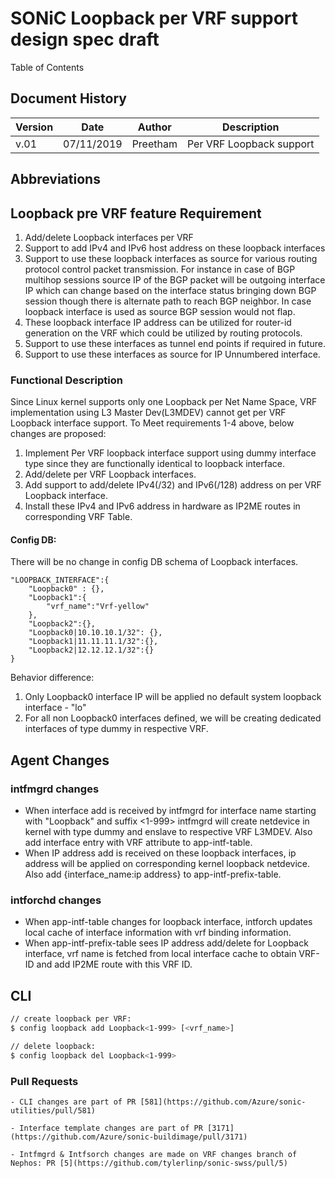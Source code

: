 # SONiC Loopback per VRF support design spec draft

Table of Contents
<!-- TOC -->
<!-- /TOC -->

## Document History
| Version | Date       | Author       | Description                                      |
|---------|------------|--------------|--------------------------------------------------|
|   v.01  | 07/11/2019 | Preetham     | Per VRF Loopback support                         |

## Abbreviations

## Loopback pre VRF feature Requirement
1. Add/delete Loopback interfaces per VRF
2. Support to add IPv4 and IPv6 host address on these loopback interfaces
3. Support to use these loopback interfaces as source for various routing protocol control packet transmission. For instance in case of BGP multihop sessions source IP of the BGP packet will be outgoing interface IP which can change based on the interface status bringing down BGP session though there is alternate path to reach BGP neighbor. In case loopback interface is used as source BGP session would not flap.
4. These loopback interface IP address can be utilized for router-id generation on the VRF which could be utilized by routing protocols.
5. Support to use these interfaces as tunnel end points if required in future.
6. Support to use these interfaces as source for IP Unnumbered interface.

### Functional Description
Since Linux kernel supports only one Loopback per Net Name Space, VRF implementation using L3 Master Dev(L3MDEV) cannot get per VRF Loopback interface support.
To Meet requirements 1-4 above, below changes are proposed:
1. Implement Per VRF loopback interface support using dummy interface type since they are functionally identical to loopback interface.
2. Add/delete per VRF Loopback interfaces.
3. Add support to add/delete IPv4(/32) and IPv6(/128) address on per VRF Loopback interface.
4. Install these IPv4 and IPv6 address in hardware as IP2ME routes in corresponding VRF Table.

#### Config DB:
There will be no change in config DB schema of Loopback interfaces.
```jason
"LOOPBACK_INTERFACE":{
    "Loopback0" : {},
    "Loopback1":{
        "vrf_name":"Vrf-yellow"
    },
    "Loopback2":{},
    "Loopback0|10.10.10.1/32": {},
    "Loopback1|11.11.11.1/32":{},
    "Loopback2|12.12.12.1/32":{}
}
```
Behavior difference:
1. Only Loopback0 interface IP will be applied no default system loopback interface - "lo"
2. For all non Loopback0 interfaces defined, we will be creating dedicated interfaces of type dummy in respective VRF.

## Agent Changes
### intfmgrd changes
- When interface add is received by intfmgrd for interface name starting with "Loopback" and suffix <1-999> intfmgrd will create netdevice in kernel with type dummy and enslave to respective VRF L3MDEV. Also add interface entry with VRF attribute to app-intf-table.
- When IP address add is received on these loopback interfaces, ip address will be applied on corresponding kernel loopback netdevice. Also add {interface_name:ip address} to app-intf-prefix-table.

### intforchd changes  
- When app-intf-table changes for loopback interface, intforch updates local cache of interface information with vrf binding information.
- When app-intf-prefix-table sees IP address add/delete for Loopback interface, vrf name is fetched from local interface cache to obtain VRF-ID and add IP2ME route with this VRF ID.

## CLI

```bash
// create loopback per VRF:
$ config loopback add Loopback<1-999> [<vrf_name>]

// delete loopback:
$ config loopback del Loopback<1-999>
```
### Pull Requests

```
- CLI changes are part of PR [581](https://github.com/Azure/sonic-utilities/pull/581)

- Interface template changes are part of PR [3171](https://github.com/Azure/sonic-buildimage/pull/3171)

- Intfmgrd & Intfsorch changes are made on VRF changes branch of Nephos: PR [5](https://github.com/tylerlinp/sonic-swss/pull/5)
```
